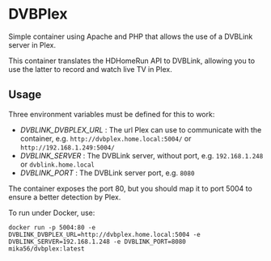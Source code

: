 # DVBPlex
Simple container using Apache and PHP that allows the use of a DVBLink server in Plex.

This container translates the HDHomeRun API to DVBLink, allowing you to use the latter to record and watch live TV in Plex.

## Usage
Three environment variables must be defined for this to work:
* _DVBLINK_DVBPLEX_URL_ : The url Plex can use to communicate with the container, e.g. `http://dvbplex.home.local:5004/` or `http://192.168.1.249:5004/`
* _DVBLINK_SERVER_ : The DVBLink server, without port, e.g. `192.168.1.248` or `dvblink.home.local`
* _DVBLINK_PORT_ : The DVBLink server port, e.g. `8080`

The container exposes the port 80, but you should map it to port 5004 to ensure a better detection by Plex.

To run under Docker, use:
```shell
docker run -p 5004:80 -e DVBLINK_DVBPLEX_URL=http://dvbplex.home.local:5004 -e DVBLINK_SERVER=192.168.1.248 -e DVBLINK_PORT=8080 mika56/dvbplex:latest
```
